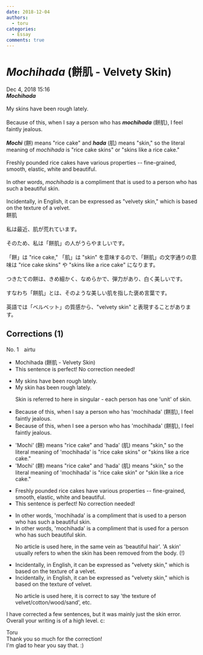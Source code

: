 ```yaml
---
date: 2018-12-04
authors:
  - toru
categories:
  - Essay
comments: true
---
```


# <strong><em>Mochihada</strong></em> (餅肌 - Velvety Skin)
<div class="date">Dec 4, 2018 15:16</div>
<div id="post"><div id="body_show_ori">
<strong><em>Mochihada</strong></em><br/><br/>My skins have been rough lately.<br/><br/>Because of this, when I say a person who has <strong><em>mochihada</em></strong> (餅肌), I feel faintly jealous.<br/><br/><strong><em>Mochi</em></strong> (餅) means "rice cake" and <strong><em>hada</em></strong> (肌) means "skin," so the literal meaning of <em>mochihada</em> is "rice cake skins" or "skins like a rice cake."<br/><br/>Freshly pounded rice cakes have various properties -- fine-grained, smooth, elastic, white and beautiful.<br/><br/>In other words, <em>mochihada</em> is a compliment that is used to a person who has such a beautiful skin.<br/><br/>Incidentally, in English, it can be expressed as "velvety skin," which is based on the texture of a velvet.
</div></div>

<!-- more -->

<div id="post_ja"><div id="body_show_mo">
餅肌<br/><br/>私は最近、肌が荒れています。<br/><br/>そのため、私は「餅肌」の人がうらやましいです。<br/><br/>「餅」は "rice cake," 「肌」は "skin" を意味するので、「餅肌」の文字通りの意味は "rice cake skins" や "skins like a rice cake" になります。<br/><br/>つきたての餅は、きめ細かく、なめらかで、弾力があり、白く美しいです。<br/><br/>すなわち「餅肌」とは、そのような美しい肌を指した褒め言葉です。<br/><br/>英語では「ベルベット」の質感から、"velvety skin" と表現することがあります。
</div></div>

## Corrections (1)
<div id="block"><div class="first_name"> No. 1　<span class="just_name">airtu</span></div><div id="block2">
<ul class="correction_field">
<li class="incorrect">Mochihada (餅肌 - Velvety Skin)</li>
<li class="corrected perfect">This sentence is perfect! No correction needed!</li>
</ul>
<ul class="correction_field">
<li class="incorrect">My skins have been rough lately.</li>
<li class="corrected correct">
My skin <span class="f_blue">has</span> been rough lately.
<p class="correction_comment">Skin is referred to here in singular - each person has one 'unit' of skin.</p>
</li>
</ul>
<ul class="correction_field">
<li class="incorrect">Because of this, when I say a person who has 'mochihada' (餅肌), I feel faintly jealous.</li>
<li class="corrected correct">
Because of this, when I <span class="f_blue">see</span> a person who has 'mochihada' (餅肌), I feel faintly jealous.
</li>
</ul>
<ul class="correction_field">
<li class="incorrect">'Mochi' (餅) means "rice cake" and 'hada' (肌) means "skin," so the literal meaning of 'mochihada' is "rice cake skins" or "skins like a rice cake."</li>
<li class="corrected correct">
'Mochi' (餅) means "rice cake" and 'hada' (肌) means "skin," so the literal meaning of 'mochihada' is "rice cake skin" or "skin like a rice cake."
</li>
</ul>
<ul class="correction_field">
<li class="incorrect">Freshly pounded rice cakes have various properties -- fine-grained, smooth, elastic, white and beautiful.</li>
<li class="corrected perfect">This sentence is perfect! No correction needed!</li>
</ul>
<ul class="correction_field">
<li class="incorrect">In other words, 'mochihada' is a compliment that is used to a person who has such a beautiful skin.</li>
<li class="corrected correct">
In other words, 'mochihada' is a compliment that is used <span class="f_blue">for</span> a person who has such beautiful skin.
<p class="correction_comment">No article is used here, in the same vein as 'beautiful hair'. 'A skin' usually refers to when the skin has been removed from the body. (!)</p>
</li>
</ul>
<ul class="correction_field">
<li class="incorrect">Incidentally, in English, it can be expressed as "velvety skin," which is based on the texture of a velvet.</li>
<li class="corrected correct">
Incidentally, in English, it can be expressed as "velvety skin," which is based on the texture of velvet.
<p class="correction_comment">No article is used here, it is correct to say 'the texture of velvet/cotton/wood/sand', etc.</p>
</li>
</ul>
<p class="comment_small">
 I have corrected a few sentences, but it was mainly just the skin error. Overall your writing is of a high level. c:
</p>

</div><div class="name"><span class="just_name">Toru</span><br>
Thank you so much for the correction!<br/>I'm glad to hear you say that. :)
</div>
</div>
